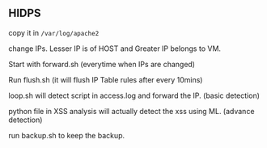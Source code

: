 ## HIDPS
copy it in `/var/log/apache2`

change IPs. Lesser IP is of HOST and Greater IP belongs to VM.

Start with forward.sh (everytime when IPs are changed)

Run flush.sh (it will flush IP Table rules after every 10mins)

loop.sh will detect script in access.log and forward the IP. (basic detection)

python file in XSS analysis will actually detect the xss using ML. (advance detection)

run backup.sh to keep the backup.

